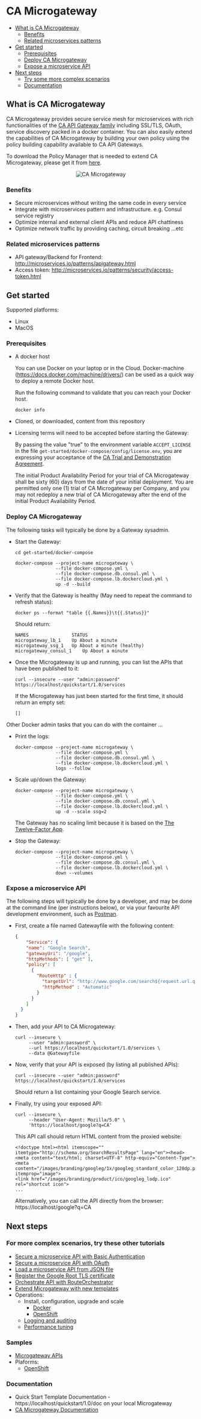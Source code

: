 # CA Microgateway

* [What is CA Microgateway](#intro)
  * [Benefits](#benefits)
  * [Related microservices patterns](#patterns)
* [Get started](#get-started)
  * [Prerequisites](#prerequisites)
  * [Deploy CA Microgateway](#deploy)
  * [Expose a microservice API](#api)
* [Next steps](#next-steps)
  * [Try some more complex scenarios](#get-further)
  * [Documentation](#documentation)

## What is CA Microgateway <a name="intro"></a>
CA Microgateway provides secure service mesh for microservices with rich functionalities of the [CA API Gateway family](https://www.ca.com/us/products/api-management.html) including SSL/TLS, OAuth, service discovery packed in a docker container. You can also easily extend the capabilities of CA Microgateway by building your own policy using the policy building capability available to CA API Gateways.

To download the Policy Manager that is needed to extend CA Microgateway, please get it from [here](https://www-qa.ca.com/us/trials/ca-microgateway.html).

<p align="center">
<img src="img/ca-microgateway-diagram_draw-io.png" alt="CA Microgateway" title="CA Microgateway" />
</p>

### Benefits <a name="benefits"></a>
* Secure microservices without writing the same code in every service
* Integrate with microservices pattern and infrastructure. e.g. Consul service registry
* Optimize internal and external client APIs and reduce API chattiness
* Optimize network traffic by providing caching, circuit breaking ...etc

### Related microservices patterns <a name="patterns"></a>
* API gateway/Backend for Frontend: http://microservices.io/patterns/apigateway.html
* Access token: http://microservices.io/patterns/security/access-token.html

## Get started <a name="get-started"></a>

Supported platforms:
- Linux
- MacOS

### Prerequisites <a name="prerequisites"></a>
- A docker host

  You can use Docker on your laptop or in the Cloud. Docker-machine
  (https://docs.docker.com/machine/drivers/) can be used as a quick way to deploy
  a remote Docker host.

  Run the following command to validate that you can reach your Docker host.
  ```
  docker info
  ```

- Cloned, or downloaded, content from this repository

- Licensing terms will need to be accepted before starting the Gateway:

  By passing the value "true" to the environment variable `ACCEPT_LICENSE` in
  the file `get-started/docker-compose/config/license.env`, you are expressing
  your acceptance of the [CA Trial and Demonstration Agreement](LICENSE.md).

  The initial Product Availability Period for your trial of CA Microgateway
  shall be sixty (60) days from the date of your initial deployment. You are
  permitted only one (1) trial of CA Microgateway per Company, and you may not
  redeploy a new trial of CA Microgateway after the end of the initial Product
  Availability Period.

### Deploy CA Microgateway <a name="deploy"></a>

The following tasks will typically be done by a Gateway sysadmin.

- Start the Gateway:

  ```
  cd get-started/docker-compose

  docker-compose --project-name microgateway \
                 --file docker-compose.yml \
                 --file docker-compose.db.consul.yml \
                 --file docker-compose.lb.dockercloud.yml \
                 up -d --build
  ```

- Verify that the Gateway is healthy (May need to repeat the command to refresh status):

  ```
  docker ps --format "table {{.Names}}\t{{.Status}}"
  ```
  Should return:
  ```
  NAMES                STATUS
  microgateway_lb_1    Up About a minute
  microgateway_ssg_1   Up About a minute (healthy)
  microgateway_consul_1    Up About a minute
  ```

- Once the Microgateway is up and running, you can list the APIs that have been published to it:

  ```
  curl --insecure --user "admin:password" https://localhost/quickstart/1.0/services
  ```
  If the Microgateway has just been started for the first time, it should return an empty set:
  ```
  []
  ```

Other Docker admin tasks that you can do with the container ...

- Print the logs:

  ```
  docker-compose --project-name microgateway \
                 --file docker-compose.yml \
                 --file docker-compose.db.consul.yml \
                 --file docker-compose.lb.dockercloud.yml \
                 logs --follow
  ```

- Scale up/down the Gateway:

  ```
  docker-compose --project-name microgateway \
                 --file docker-compose.yml \
                 --file docker-compose.db.consul.yml \
                 --file docker-compose.lb.dockercloud.yml \
                 up -d --scale ssg=2
  ```
  The Gateway has no scaling limit because it is based on the [The Twelve-Factor App](https://12factor.net/).

- Stop the Gateway:

  ```
  docker-compose --project-name microgateway \
                 --file docker-compose.yml \
                 --file docker-compose.db.consul.yml \
                 --file docker-compose.lb.dockercloud.yml \
                 down --volumes
  ```

### Expose a microservice API <a name="api"></a>

The following steps will typically be done by a developer, and may be done at the command line (per instructions below), or via your favourite API development environment, such as [Postman](https://www.getpostman.com).

- First, create a file named Gatewayfile with the following content:

  ```json
  {
      "Service": {
      "name": "Google Search",
      "gatewayUri": "/google",
      "httpMethods": [ "get" ],
      "policy": [
        {
          "RouteHttp" : {
            "targetUrl": "http://www.google.com/search${request.url.query}",
            "httpMethod" : "Automatic"
          }
        }
      ]
    }
  }
  ```

- Then, add your API to CA Microgateway:

  ```
  curl --insecure \
       --user "admin:password" \
       --url https://localhost/quickstart/1.0/services \
       --data @Gatewayfile
  ```

- Now, verify that your API is exposed (by listing all published APIs):

  ```
  curl --insecure --user "admin:password" https://localhost/quickstart/1.0/services
  ```
  Should return a list containing your Google Search service.


- Finally, try using your exposed API:

  ```
  curl --insecure \
       --header "User-Agent: Mozilla/5.0" \
       'https://localhost/google?q=CA'
  ```

  This API call should return HTML content from the proxied website:
  
  ```
  <!doctype html><html itemscope="" itemtype="http://schema.org/SearchResultsPage" lang="en"><head>
  <meta content="text/html; charset=UTF-8" http-equiv="Content-Type">
  <meta content="/images/branding/googleg/1x/googleg_standard_color_128dp.png" itemprop="image">
  <link href="/images/branding/product/ico/googleg_lodp.ico" rel="shortcut icon">
  ...
  ```
  Alternatively, you can call the API directly from the browser: https://localhost/google?q=CA

## Next steps  <a name="next-steps"></a>

### For more complex scenarios, try these other tutorials  <a name="get-further"></a>

- [Secure a microservice API with Basic Authentication](get-started/get-further/api-with-basic-auth.md)
- [Secure a microservice API with OAuth](get-started/get-further/api-with-oauth.md)
- [Load a microservice API from JSON file](get-started/get-further/build-microgateway-with-custom-templates-and-services.md)
- [Register the Google Root TLS certificate](get-started/get-further/register-google-tls-certificate.md)
- [Orchestrate API with RouteOrchestrator](get-started/get-further/api-with-route-orchestrator.md)
- [Extend Microgateway with new templates](get-started/get-further/extend-microgateway-with-new-templates.md)
- Operations:
  - Install, configuration, upgrade and scale
    - [Docker](get-started/get-further/operations/platforms/docker.md)
    - [OpenShift](get-started/get-further/operations/platforms/openshift.md)
  - [Logging and auditing](get-started/get-further/operations/system/logging-auditing.md)
  - [Performance tuning](get-started/get-further/operations/system/performance.md)

### Samples
- [Microgateway APIs](samples/APIs)
- Plaforms:
  - [OpenShift](samples/platforms/openshift)

### Documentation  <a name="documentation"></a>

- Quick Start Template Documentation - https://localhost/quickstart/1.0/doc on your local Microgateway
- [CA Microgateway Documentation](https://docops.ca.com/ca-microgateway/1-0/EN)

